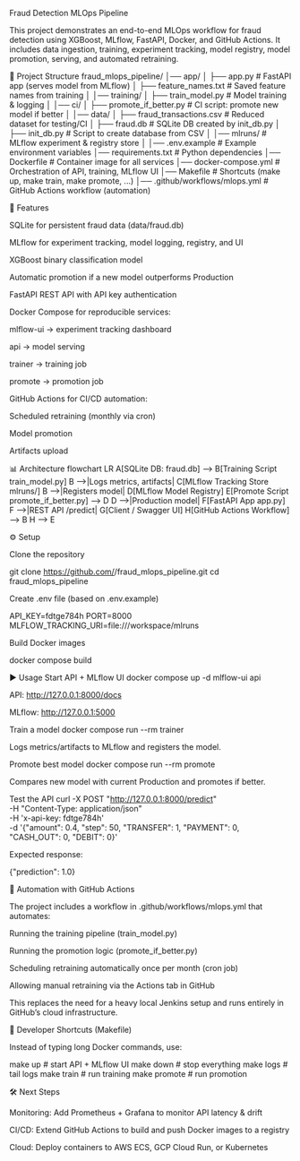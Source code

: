 Fraud Detection MLOps Pipeline

This project demonstrates an end-to-end MLOps workflow for fraud detection using XGBoost, MLflow, FastAPI, Docker, and GitHub Actions.
It includes data ingestion, training, experiment tracking, model registry, model promotion, serving, and automated retraining.

📂 Project Structure
fraud_mlops_pipeline/
│── app/
│   ├── app.py                # FastAPI app (serves model from MLflow)
│   ├── feature_names.txt     # Saved feature names from training
│
│── training/
│   ├── train_model.py        # Model training & logging
│
│── ci/
│   ├── promote_if_better.py  # CI script: promote new model if better
│
│── data/
│   ├── fraud_transactions.csv    # Reduced dataset for testing/CI
│   ├── fraud.db                  # SQLite DB created by init_db.py
│   ├── init_db.py                # Script to create database from CSV
│
│── mlruns/                   # MLflow experiment & registry store
│
│── .env.example              # Example environment variables
│── requirements.txt          # Python dependencies
│── Dockerfile                # Container image for all services
│── docker-compose.yml        # Orchestration of API, training, MLflow UI
│── Makefile                  # Shortcuts (make up, make train, make promote, ...)
│── .github/workflows/mlops.yml # GitHub Actions workflow (automation)

🔑 Features

SQLite for persistent fraud data (data/fraud.db)

MLflow for experiment tracking, model logging, registry, and UI

XGBoost binary classification model

Automatic promotion if a new model outperforms Production

FastAPI REST API with API key authentication

Docker Compose for reproducible services:

mlflow-ui → experiment tracking dashboard

api → model serving

trainer → training job

promote → promotion job

GitHub Actions for CI/CD automation:

Scheduled retraining (monthly via cron)

Model promotion

Artifacts upload

📊 Architecture
flowchart LR
    A[SQLite DB: fraud.db] --> B[Training Script train_model.py]
    B -->|Logs metrics, artifacts| C[MLflow Tracking Store mlruns/]
    B -->|Registers model| D[MLflow Model Registry]
    E[Promote Script promote_if_better.py] --> D
    D -->|Production model| F[FastAPI App app.py]
    F -->|REST API /predict| G[Client / Swagger UI]
    H[GitHub Actions Workflow] --> B
    H --> E

⚙️ Setup

Clone the repository

git clone https://github.com/<your-username>/fraud_mlops_pipeline.git
cd fraud_mlops_pipeline


Create .env file (based on .env.example)

API_KEY=fdtge784h
PORT=8000
MLFLOW_TRACKING_URI=file:///workspace/mlruns


Build Docker images

docker compose build

▶️ Usage
Start API + MLflow UI
docker compose up -d mlflow-ui api


API: http://127.0.0.1:8000/docs

MLflow: http://127.0.0.1:5000

Train a model
docker compose run --rm trainer


Logs metrics/artifacts to MLflow and registers the model.

Promote best model
docker compose run --rm promote


Compares new model with current Production and promotes if better.

Test the API
curl -X POST "http://127.0.0.1:8000/predict" \
  -H "Content-Type: application/json" \
  -H 'x-api-key: fdtge784h' \
  -d '{"amount": 0.4, "step": 50, "TRANSFER": 1, "PAYMENT": 0, "CASH_OUT": 0, "DEBIT": 0}'


Expected response:

{"prediction": 1.0}

🔄 Automation with GitHub Actions

The project includes a workflow in .github/workflows/mlops.yml that automates:

Running the training pipeline (train_model.py)

Running the promotion logic (promote_if_better.py)

Scheduling retraining automatically once per month (cron job)

Allowing manual retraining via the Actions tab in GitHub

This replaces the need for a heavy local Jenkins setup and runs entirely in GitHub’s cloud infrastructure.

🔧 Developer Shortcuts (Makefile)

Instead of typing long Docker commands, use:

make up        # start API + MLflow UI
make down      # stop everything
make logs      # tail logs
make train     # run training
make promote   # run promotion

🛠️ Next Steps

Monitoring: Add Prometheus + Grafana to monitor API latency & drift

CI/CD: Extend GitHub Actions to build and push Docker images to a registry

Cloud: Deploy containers to AWS ECS, GCP Cloud Run, or Kubernetes
